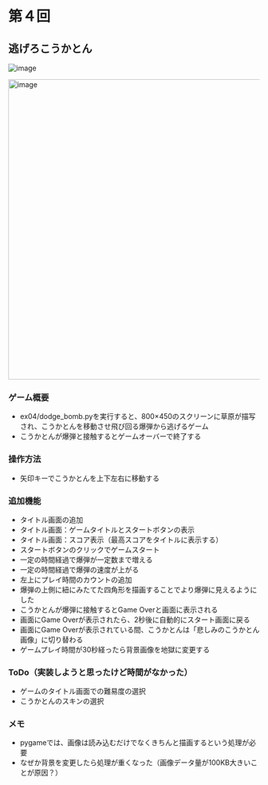 # 第４回
## 逃げろこうかとん
![image](https://user-images.githubusercontent.com/85731445/207264889-773f6e7f-7fa6-4d69-8d84-14f73e4a387d.png)

<img width="601" alt="image" src="https://user-images.githubusercontent.com/85731445/207271889-f2a7a683-2343-4c69-abce-0f86b918450b.png">

### ゲーム概要
- ex04/dodge_bomb.pyを実行すると、800×450のスクリーンに草原が描写され、こうかとんを移動させ飛び回る爆弾から逃げるゲーム
- こうかとんが爆弾と接触するとゲームオーバーで終了する
### 操作方法
- 矢印キーでこうかとんを上下左右に移動する

### 追加機能
- タイトル画面の追加
- タイトル画面：ゲームタイトルとスタートボタンの表示
- タイトル画面：スコア表示（最高スコアをタイトルに表示する）
- スタートボタンのクリックでゲームスタート
- 一定の時間経過で爆弾が一定数まで増える
- 一定の時間経過で爆弾の速度が上がる
- 左上にプレイ時間のカウントの追加
- 爆弾の上側に紐にみたてた四角形を描画することでより爆弾に見えるようにした
- こうかとんが爆弾に接触するとGame Overと画面に表示される
- 画面にGame Overが表示されたら、2秒後に自動的にスタート画面に戻る
- 画面にGame Overが表示されている間、こうかとんは「悲しみのこうかとん画像」に切り替わる
- ゲームプレイ時間が30秒経ったら背景画像を地獄に変更する

### ToDo（実装しようと思ったけど時間がなかった）
- ゲームのタイトル画面での難易度の選択
- こうかとんのスキンの選択

### メモ
- pygameでは、画像は読み込むだけでなくきちんと描画するという処理が必要
- なぜか背景を変更したら処理が重くなった（画像データ量が100KB大きいことが原因？）
